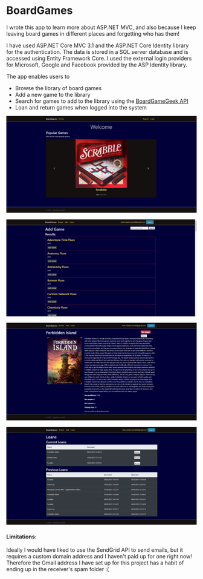 # BoardGames
 I wrote this app to learn more about ASP.NET MVC, and also because I keep leaving board games in different places and forgetting who has them!
 
 I have used ASP.NET Core MVC 3.1 and the ASP.NET Core Identity library for the authentication. The data is stored in a SQL server database and is accessed using Entity Framework Core.
 I used the external login providers for Microsoft, Google and Facebook provided by the ASP Identity library.
 
 The app enables users to
 * Browse the library of board games
 * Add a new game to the library
 * Search for games to add to the library using the [BoardGameGeek API](https://boardgamegeek.com/wiki/page/BGG_XML_API)
 * Loan and return games when logged into the system


![home page](READMEImages/home.png)

![add game](READMEImages/addGame.png)

![details](READMEImages/details.png)

![loans](READMEImages/loans.png)


#### Limitations:
Ideally I would have liked to use the SendGrid API to send emails, but it requires a custom domain address and I haven't paid up for one right now! Therefore the Gmail address I have set up for this project has a habit of ending up in the receiver's spam folder :(
